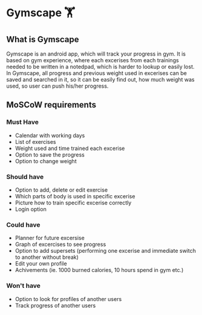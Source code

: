 # Gymscape :weight_lifting:

## What is Gymscape
Gymscape is an android app, which will track your progress in gym. It is based on gym experience, where each excerises from each trainings needed to be written in a notedpad, which is harder to lookup or easily lost. In Gymscape, all progress and previous weight used in excerises can be saved and searched in it, so it can be easily find out, how much weight was used, so user can push his/her progress.

## MoSCoW requirements
### Must Have
- Calendar with working days
- List of exercises
- Weight used and time trained each excerise
- Option to save the progress
- Option to change weight

### Should have
- Option to add, delete or edit exercise
- Which parts of body is used in specific excerise
- Picture how to train specific excerise correctly
- Login option

### Could have
- Planner for future excersise
- Graph of excercises to see progress
- Option to add supersets (performing one excerise and immediate switch to another without break)
- Edit your own profile
- Achivements (ie. 1000 burned calories, 10 hours spend in gym etc.)

### Won't have
- Option to look for profiles of another users
- Track progress of another users

